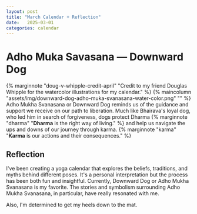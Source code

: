 ```yaml
---
layout: post
title: "March Calendar + Reflection"
date:   2025-03-01
categories: calendar
---
```

# Adho Muka Savasana — Downward Dog
{% marginnote "doug-v-whipple-credit-april" "Credit to my friend Douglas Whipple for the watercolor illustrations for my calendar." %}
{% maincolumn "assets/img/downward-dog-adho-muka-svanasana-water-color.png" "" %}
Adho Mukha Svanasana or Downward Dog reminds us of the guidance and support we receive on our path to liberation. Much like Bhairava's loyal dog, who led him in search of forgiveness, dogs protect Dharma
{% marginnote "dharma" "**Dharma** is the right way of living." %}
and help us navigate the ups and downs of our journey through karma.
{% marginnote "karma" "**Karma** is our actions and their consequences." %}

## Reflection
I've been creating a yoga calendar that explores the beliefs, traditions, and myths behind different poses. It's a personal interpretation but the process has been both fun and insightful. Currently, Downward Dog or Adho Mukha Svanasana is my favorite. The stories and symbolism surrounding Adho Mukha Svanasana, in particular, have really resonated with me.

Also, I'm determined to get my heels down to the mat.






